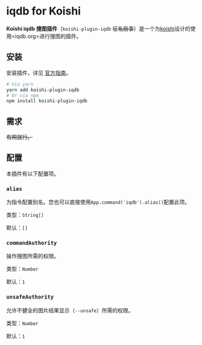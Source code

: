 # iqdb for Koishi

**Koishi iqdb 搜图插件**（`koishi-plugin-iqdb` ~~征名启事~~）是一个为[koishi](https://github.com/koishijs/koishi)设计的使用<iqdb.org>进行搜图的插件。

## 安装

安装插件，详见 [官方指南](https://koishi.js.org/guide/context.html)。

```bash
# Via yarn
yarn add koishi-plugin-iqdb
# Or via npm
npm install koishi-plugin-iqdb
```

## 需求

~~有网就行。~~

## 配置

本插件有以下配置项。

### `alias`

为指令配置别名。您也可以直接使用`App.command('iqdb').alias()`配置此项。

类型：`String[]`

默认：`[]`

### `commandAuthority`

操作搜图所需的权限。

类型：`Number`

默认：`1`

### `unsafeAuthority`

允许不健全的图片结果显示（`--unsafe`）所需的权限。

类型：`Number`

默认：`1`